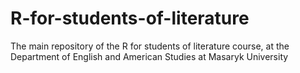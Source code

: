# R-for-students-of-literature
The main repository of the R for students of literature course, at the Department of English and American Studies at Masaryk University
